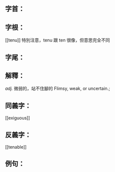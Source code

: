 
## 字首：

## 字根：
[[tenu]]
特別注意，tenu 跟 ten 很像，但意思完全不同

## 字尾：


## 解釋：
*adj.*
微弱的，站不住腳的
Flimsy, weak, or uncertain.;

## 同義字：
[[exiguous]]

## 反義字：
[[tenable]]


## 例句：

